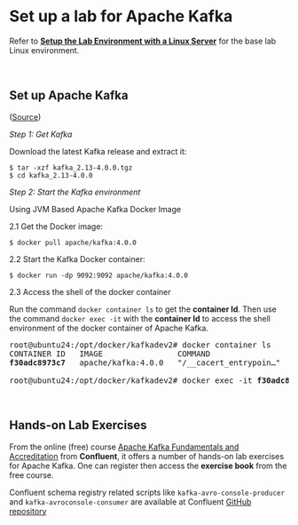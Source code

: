 # Set up a lab for Apache Kafka

Refer to [**Setup the Lab Environment with a Linux Server**](../linuxBase.md) for the base lab Linux environment.

<br/>

## Set up Apache Kafka

([Source](https://kafka.apache.org/quickstart))

_Step 1: Get Kafka_

Download the latest Kafka release and extract it:

```
$ tar -xzf kafka_2.13-4.0.0.tgz
$ cd kafka_2.13-4.0.0
```

_Step 2: Start the Kafka environment_

Using JVM Based Apache Kafka Docker Image

2.1 Get the Docker image:

```
$ docker pull apache/kafka:4.0.0
```

2.2 Start the Kafka Docker container:

```
$ docker run -dp 9092:9092 apache/kafka:4.0.0
```

2.3 Access the shell of the docker container

Run the command `docker container ls` to get the **container Id**. Then use the command `docker exec -it` with the **container Id** to access the shell environment of the docker container of Apache Kafka.

<pre>
root@ubuntu24:/opt/docker/kafkadev2# docker container ls
CONTAINER ID   IMAGE                COMMAND                  CREATED         STATUS         PORTS                                         NAMES
<b>f30adc8973c7</b>   apache/kafka:4.0.0   "/__cacert_entrypoin…"   2 minutes ago   Up 2 minutes   0.0.0.0:9092->9092/tcp, [::]:9092->9092/tcp   sweet_lichterman

root@ubuntu24:/opt/docker/kafkadev2# docker exec -it <b>f30adc8973c7</b> /bin/bash
</pre>

<br/>

## Hands-on Lab Exercises

From the online (free) course [Apache Kafka Fundamentals and Accreditation](https://training.confluent.io/channeldetail/apache-kafka-fundamentals-and-accreditation) from **Confluent**, it offers a number of hands-on lab exercises for Apache Kafka. One can register then access the **exercise book** from the free course.

Confluent schema registry related scripts like `kafka-avro-console-producer` and `kafka-avroconsole-consumer` are available at Confluent [GitHub repository](https://github.com/confluentinc/schema-registry/tree/master/bin)

<br/>
